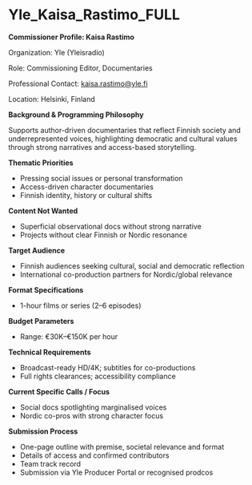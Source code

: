 # Yle_Kaisa_Rastimo_FULL

**Commissioner Profile: Kaisa Rastimo**

Organization: Yle (Yleisradio)

Role: Commissioning Editor, Documentaries

Professional Contact: kaisa.rastimo@yle.fi

Location: Helsinki, Finland

**Background & Programming Philosophy**

Supports author-driven documentaries that reflect Finnish society and underrepresented voices, highlighting democratic and cultural values through strong narratives and access-based storytelling.

**Thematic Priorities**

- Pressing social issues or personal transformation
- Access-driven character documentaries
- Finnish identity, history or cultural shifts

**Content Not Wanted**

- Superficial observational docs without strong narrative
- Projects without clear Finnish or Nordic resonance

**Target Audience**

- Finnish audiences seeking cultural, social and democratic reflection
- International co-production partners for Nordic/global relevance

**Format Specifications**

- 1-hour films or series (2–6 episodes)

**Budget Parameters**

- Range: €30K–€150K per hour

**Technical Requirements**

- Broadcast-ready HD/4K; subtitles for co-productions
- Full rights clearances; accessibility compliance

**Current Specific Calls / Focus**

- Social docs spotlighting marginalised voices
- Nordic co-pros with strong character focus

**Submission Process**

- One-page outline with premise, societal relevance and format
- Details of access and confirmed contributors
- Team track record
- Submission via Yle Producer Portal or recognised prodcos